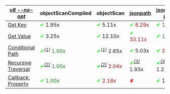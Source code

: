 |_[v8 --no-opt](https://flaviocopes.com/node-runtime-v8-options/)_|objectScanCompiled|objectScan|[jsonpath](https://www.npmjs.com/package/jsonpath)|[jsonpath-plus](https://www.npmjs.com/package/jsonpath-plus)|[jmespath](https://www.npmjs.com/package/jmespath)|
|---|---|---|---|---|---|
|<a href="./test/comparison/suites/key.js">Get Key</a>|<span style='color:#00ff00'>✔</span> 1.95x|<span style='color:#00ff00'>✔</span> 5.11x|<span style="color:#b01414"><span style='color:#00ff00'>✔</span> 6.29x</span>|<span style="color:#1f811f"><span style='color:#00ff00'>✔</span> 1.00x</span>|<span style='color:#ff0000'>✘</span>|
|<a href="./test/comparison/suites/value.js">Get Value</a>|<span style='color:#00ff00'>✔</span> 3.25x|<span style='color:#00ff00'>✔</span> 12.10x|<span style="color:#b01414"><span style='color:#00ff00'>✔</span> 33.11x</span>|<span style="color:#1f811f"><span style='color:#00ff00'>✔</span> 1.00x</span>|<span style='color:#00ff00'>✔</span> 3.75x|
|<a href="./test/comparison/suites/condition.js">Conditional Path</a>|<span style="color:#1f811f"><span style='color:#00ff00'>✔</span><i><sup><a href="#timing_ref_1">[1]</a></sup></i> 1.00x</span>|<span style='color:#00ff00'>✔</span><i><sup><a href="#timing_ref_1">[1]</a></sup></i> 2.65x|<span style='color:#00ff00'>✔</span> 5.03x|<span style="color:#b01414"><span style='color:#00ff00'>✔</span> 20.22x</span>|<span style='color:#00ff00'>✔</span> 1.12x|
|<a href="./test/comparison/suites/recursive.js">Recursive Traversal</a>|<span style="color:#1f811f"><span style='color:#00ff00'>✔</span><i><sup><a href="#timing_ref_2">[2]</a></sup></i> 1.00x</span>|<span style="color:#b01414"><span style='color:#00ff00'>✔</span><i><sup><a href="#timing_ref_2">[2]</a></sup></i> 2.04x</span>|<span style='color:#00ff00'>✔</span><i><sup><a href="#timing_ref_3">[3]</a></sup></i> 1.93x|<span style='color:#00ff00'>✔</span><i><sup><a href="#timing_ref_3">[3]</a></sup></i> 1.25x|<span style='color:#ff0000'>✘</span><i><sup><a href="#timing_ref_4">[4]</a></sup></i>|
|<a href="./test/comparison/suites/callbackProperty.js">Callback: Property</a>|<span style="color:#1f811f"><span style='color:#00ff00'>✔</span> 1.00x</span>|<span style="color:#b01414"><span style='color:#00ff00'>✔</span> 2.18x</span>|<span style='color:#ff0000'>✘</span>|<span style='color:#00ff00'>✔</span> 1.27x|<span style='color:#ff0000'>✘</span>|
